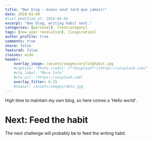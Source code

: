 ```yaml
---
title: "Own blog - mieux vaut tard que jamais!"
date: 2018-03-09
#last_modified_at: 2018-04-04
excerpt: "Own blog, writing habit next."
categories: [personal], [testcategory]
tags: [new year resolution], [inspiration]
author_profile: true
comments: true
share: false
featured: false
classes: wide
header:
    overlay_image: /assets/images/writinghabit.jpg
    #caption: "Photo credit: [**Unsplash**](https://unsplash.com)"
    #cta_label: "More Info"
    #cta_url: "https://unsplash.com"
    overlay_filter: 0.25
    #teaser: /assets/images/dots.jpg
---
```


High time to maintain my own blog, so here comes a 'Hello world'.

# Next: Feed the habit

The next challenge will probably be to feed the writing habit.
